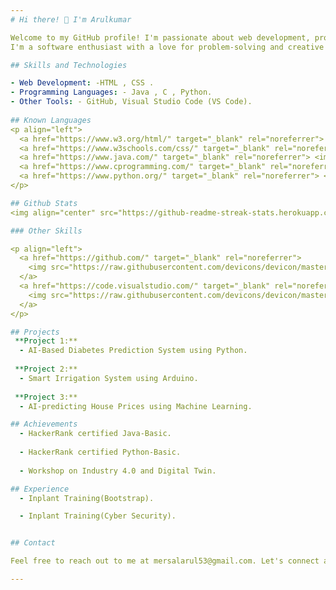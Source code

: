 ```yaml
---
# Hi there! 👋 I'm Arulkumar

Welcome to my GitHub profile! I'm passionate about web development, programming, and multimedia. Let me introduce myself and share my skills and projects with you.
I'm a software enthusiast with a love for problem-solving and creative projects. My journey in the tech world has been exciting, and I'm always eager to learn and explore new technologies.

## Skills and Technologies

- Web Development: -HTML , CSS .
- Programming Languages: - Java , C , Python.
- Other Tools: - GitHub, Visual Studio Code (VS Code).
  
## Known Languages
<p align="left">
  <a href="https://www.w3.org/html/" target="_blank" rel="noreferrer"> <img src="https://raw.githubusercontent.com/devicons/devicon/master/icons/html5/html5-original-wordmark.svg" alt="html5" width="40" height="40"/> </a>
  <a href="https://www.w3schools.com/css/" target="_blank" rel="noreferrer"> <img src="https://raw.githubusercontent.com/devicons/devicon/master/icons/css3/css3-original-wordmark.svg" alt="css3" width="40" height="40"/> </a>
  <a href="https://www.java.com/" target="_blank" rel="noreferrer"> <img src="https://raw.githubusercontent.com/devicons/devicon/master/icons/java/java-original-wordmark.svg" alt="java" width="40" height="40"/> </a>
  <a href="https://www.cprogramming.com/" target="_blank" rel="noreferrer"> <img src="https://cdn.jsdelivr.net/gh/devicons/devicon/icons/c/c-original.svg" alt="c" width="40" height="40"/> </a>
  <a href="https://www.python.org/" target="_blank" rel="noreferrer"> <img src="https://raw.githubusercontent.com/devicons/devicon/master/icons/python/python-original-wordmark.svg" alt="python" width="40" height="40"/> </a>
</p>

## Github Stats
<img align="center" src="https://github-readme-streak-stats.herokuapp.com/?user=Arulkumar046&theme=vision-friendly-dark&hide_border=false" alt="Arulkumar046" />.

### Other Skills

<p align="left">
  <a href="https://github.com/" target="_blank" rel="noreferrer">
    <img src="https://raw.githubusercontent.com/devicons/devicon/master/icons/github/github-original-wordmark.svg" alt="github" width="40" height="40"/>
  </a>
  <a href="https://code.visualstudio.com/" target="_blank" rel="noreferrer">
    <img src="https://raw.githubusercontent.com/devicons/devicon/master/icons/vscode/vscode-original-wordmark.svg" alt="vscode" width="40" height="40"/>
  </a>
</p>

## Projects
 **Project 1:**
  - AI-Based Diabetes Prediction System using Python.
    
 **Project 2:**
  - Smart Irrigation System using Arduino.
    
 **Project 3:**
  - AI-predicting House Prices using Machine Learning.

## Achievements
  - HackerRank certified Java-Basic.
  
  - HackerRank certified Python-Basic.
  
  - Workshop on Industry 4.0 and Digital Twin.

## Experience
  - Inplant Training(Bootstrap).

  - Inplant Training(Cyber Security).


## Contact

Feel free to reach out to me at mersalarul53@gmail.com. Let's connect and collaborate!

---
```

